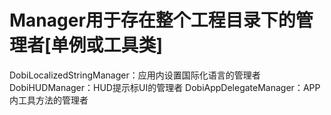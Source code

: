 #  Manager用于存在整个工程目录下的管理者[单例或工具类]

DobiLocalizedStringManager：应用内设置国际化语言的管理者
DobiHUDManager：HUD提示标UI的管理者
DobiAppDelegateManager：APP内工具方法的管理者
